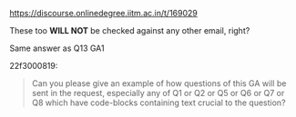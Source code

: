 https://discourse.onlinedegree.iitm.ac.in/t/169029

These too <strong>WILL NOT</strong> be checked against any other email, right?</p>
</blockquote>
</aside>
<p>Same answer as Q13 GA1</p>
<aside class="quote group-ds-students" data-post="173" data-topic="169029" data-username="22f3000819">
<div class="title">
<div class="quote-controls"></div>
 22f3000819:</div>
<blockquote>
<p>Can you please give an example of how questions of this GA will be sent in the request, especially any of Q1 or Q2 or Q5 or Q6 or Q7 or Q8 which have code-blocks containing text crucial to the question?